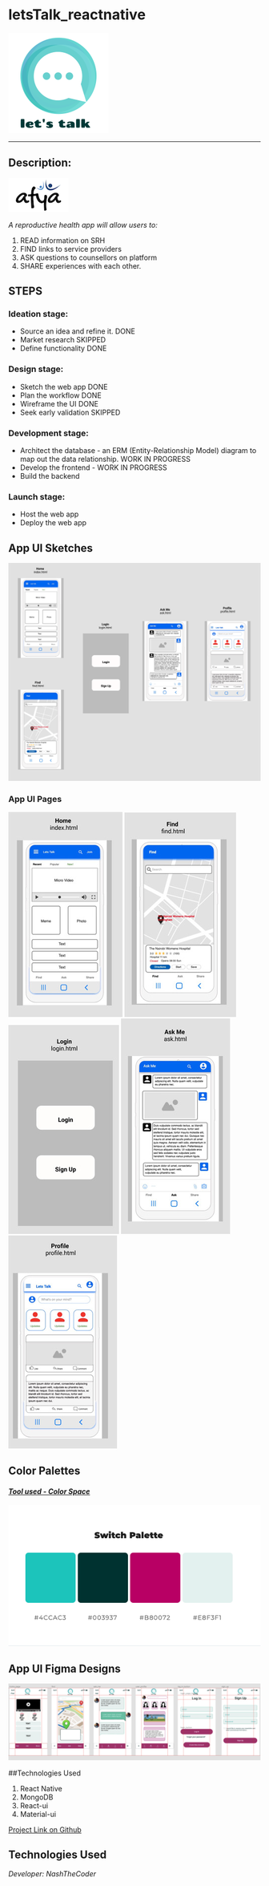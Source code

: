 # letsTalk_reactnative


![Let's Talk](assets/lets_talk_logo.png)

___

## Description: 
![afya](assets/afya_logo.png)

*A reproductive health app will allow users to:*
1. READ information on SRH 
2. FIND links to service providers
3. ASK questions to counsellors on platform
4. SHARE experiences with each other.

## STEPS

### Ideation stage:
* Source an idea and refine it. DONE
* Market research SKIPPED
* Define functionality DONE

### Design stage:
* Sketch the web app DONE
* Plan the workflow DONE
* Wireframe the UI DONE
* Seek early validation SKIPPED

### Development stage: 
* Architect the database - an ERM (Entity-Relationship Model) 
diagram to map out the data relationship. WORK IN PROGRESS 
* Develop the frontend - WORK IN PROGRESS 
* Build the backend

### Launch stage:
* Host the web app
* Deploy the web app

## App UI Sketches
![App UI Overview](assets/lets_talk_ui.png)

### App UI Pages
![Homepage](assets/home_page.jpg)
![Find page](assets/find_page.jpg)
![Login/SignUp page ](assets/login_page.jpg)
![Ask me page](assets/ask_me.jpg)
![User profile page](assets/user_profile.jpg)

## Color Palettes 
#### *[Tool used - Color Space](https://mycolor.space/)*
![App Colors - Lets Talk](assets/lt_colors_scheme2.png)


## App UI Figma Designs 
![Final UI](assets/letstalk_final_UI.png)

##Technologies Used
1. React Native 
2. MongoDB
3. React-ui
4. Material-ui



[Project Link on Github](https://github.com/users/nashthecoder/projects/2)
## Technologies Used


*Developer: NashTheCoder*